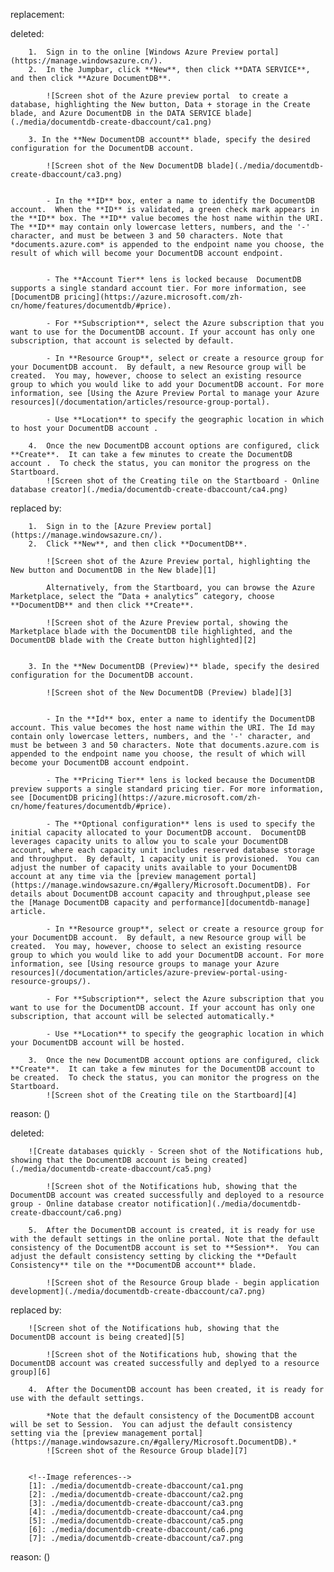 replacement:

deleted:

		1.	Sign in to the online [Windows Azure Preview portal](https://manage.windowsazure.cn/).
		2.	In the Jumpbar, click **New**, then click **DATA SERVICE**, and then click **Azure DocumentDB**. 
		  
			![Screen shot of the Azure preview portal  to create a database, highlighting the New button, Data + storage in the Create blade, and Azure DocumentDB in the DATA SERVICE blade](./media/documentdb-create-dbaccount/ca1.png)  
		
		3. In the **New DocumentDB account** blade, specify the desired configuration for the DocumentDB account.
		 
			![Screen shot of the New DocumentDB blade](./media/documentdb-create-dbaccount/ca3.png) 
		
		
			- In the **ID** box, enter a name to identify the DocumentDB account.  When the **ID** is validated, a green check mark appears in the **ID** box. The **ID** value becomes the host name within the URI. The **ID** may contain only lowercase letters, numbers, and the '-' character, and must be between 3 and 50 characters. Note that *documents.azure.com* is appended to the endpoint name you choose, the result of which will become your DocumentDB account endpoint.
			
		
			- The **Account Tier** lens is locked because  DocumentDB  supports a single standard account tier. For more information, see [DocumentDB pricing](https://azure.microsoft.com/zh-cn/home/features/documentdb/#price).
			
			- For **Subscription**, select the Azure subscription that you want to use for the DocumentDB account. If your account has only one subscription, that account is selected by default.
		
			- In **Resource Group**, select or create a resource group for your DocumentDB account.  By default, a new Resource group will be created.  You may, however, choose to select an existing resource group to which you would like to add your DocumentDB account. For more information, see [Using the Azure Preview Portal to manage your Azure resources](/documentation/articles/resource-group-portal).
		 
			- Use **Location** to specify the geographic location in which to host your DocumentDB account .
		
		4.	Once the new DocumentDB account options are configured, click **Create**.  It can take a few minutes to create the DocumentDB account .  To check the status, you can monitor the progress on the Startboard.
			![Screen shot of the Creating tile on the Startboard - Online database creator](./media/documentdb-create-dbaccount/ca4.png)

replaced by:

		1.	Sign in to the [Azure Preview portal](https://manage.windowsazure.cn/).
		2.	Click **New**, and then click **DocumentDB**.  
		
			![Screen shot of the Azure Preview portal, highlighting the New button and DocumentDB in the New blade][1]   
		
			Alternatively, from the Startboard, you can browse the Azure Marketplace, select the “Data + analytics” category, choose **DocumentDB** and then click **Create**.  
			
			![Screen shot of the Azure Preview portal, showing the Marketplace blade with the DocumentDB tile highlighted, and the DocumentDB blade with the Create button highlighted][2]   
		   
		
		3. In the **New DocumentDB (Preview)** blade, specify the desired configuration for the DocumentDB account.
		 
			![Screen shot of the New DocumentDB (Preview) blade][3] 
		
		
			- In the **Id** box, enter a name to identify the DocumentDB account. This value becomes the host name within the URI. The Id may contain only lowercase letters, numbers, and the '-' character, and must be between 3 and 50 characters. Note that documents.azure.com is appended to the endpoint name you choose, the result of which will become your DocumentDB account endpoint.
		
			- The **Pricing Tier** lens is locked because the DocumentDB preview supports a single standard pricing tier. For more information, see [DocumentDB pricing](https://azure.microsoft.com/zh-cn/home/features/documentdb/#price).
		
			- The **Optional configuration** lens is used to specify the initial capacity allocated to your DocumentDB account.  DocumentDB leverages capacity units to allow you to scale your DocumentDB account, where each capacity unit includes reserved database storage and throughput.  By default, 1 capacity unit is provisioned.  You can adjust the number of capacity units available to your DocumentDB account at any time via the [preview management portal](https://manage.windowsazure.cn/#gallery/Microsoft.DocumentDB). For details about DocumentDB account capacity and throughput,please see the [Manage DocumentDB capacity and performance][documentdb-manage] article.
		
			- In **Resource group**, select or create a resource group for your DocumentDB account.  By default, a new Resource group will be created.  You may, however, choose to select an existing resource group to which you would like to add your DocumentDB account. For more information, see [Using resource groups to manage your Azure resources](/documentation/articles/azure-preview-portal-using-resource-groups/).
		
			- For **Subscription**, select the Azure subscription that you want to use for the DocumentDB account. If your account has only one subscription, that account will be selected automatically.*
		 
			- Use **Location** to specify the geographic location in which  your DocumentDB account will be hosted.
		
		3.	Once the new DocumentDB account options are configured, click **Create**.  It can take a few minutes for the DocumentDB account to be created.  To check the status, you can monitor the progress on the Startboard.
			![Screen shot of the Creating tile on the Startboard][4]

reason: ()

deleted:

		![Create databases quickly - Screen shot of the Notifications hub, showing that the DocumentDB account is being created](./media/documentdb-create-dbaccount/ca5.png)  
		
			![Screen shot of the Notifications hub, showing that the DocumentDB account was created successfully and deployed to a resource group - Online database creator notification](./media/documentdb-create-dbaccount/ca6.png)
		
		5.	After the DocumentDB account is created, it is ready for use with the default settings in the online portal. Note that the default consistency of the DocumentDB account is set to **Session**.  You can adjust the default consistency setting by clicking the **Default Consistency** tile on the **DocumentDB account** blade.
		
		    ![Screen shot of the Resource Group blade - begin application development](./media/documentdb-create-dbaccount/ca7.png)

replaced by:

		![Screen shot of the Notifications hub, showing that the DocumentDB account is being created][5]  
		
			![Screen shot of the Notifications hub, showing that the DocumentDB account was created successfully and deplyed to a resource group][6]
		
		4.	After the DocumentDB account has been created, it is ready for use with the default settings.
		
			*Note that the default consistency of the DocumentDB account will be set to Session.  You can adjust the default consistency setting via the [preview management portal](https://manage.windowsazure.cn/#gallery/Microsoft.DocumentDB).*  
			![Screen shot of the Resource Group blade][7]  
		
		
		<!--Image references-->
		[1]: ./media/documentdb-create-dbaccount/ca1.png
		[2]: ./media/documentdb-create-dbaccount/ca2.png
		[3]: ./media/documentdb-create-dbaccount/ca3.png
		[4]: ./media/documentdb-create-dbaccount/ca4.png
		[5]: ./media/documentdb-create-dbaccount/ca5.png
		[6]: ./media/documentdb-create-dbaccount/ca6.png
		[7]: ./media/documentdb-create-dbaccount/ca7.png

reason: ()

